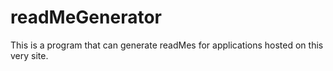 # readMeGenerator
This is a program that can generate readMes for applications hosted on this very site.
